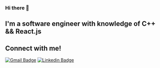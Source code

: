### Hi there 👋

## I'm a software engineer with knowledge of C++ && React.js

## Connect with me!
  [![Gmail Badge](https://img.shields.io/badge/GMAIL-Link-green)](mailto:fetisoff.plus@gmail.com) [![Linkedin Badge](https://img.shields.io/badge/LinkedIn-Link-green)](https://www.linkedin.com/in/nikita-fetisoff-80a5231b3)
<!--
**OriginatorX/OriginatorX** is a ✨ _special_ ✨ repository because its `README.md` (this file) appears on your GitHub profile.

Here are some ideas to get you started:

- 🔭 I’m currently working on ...
- 🌱 I’m currently learning ...
- 👯 I’m looking to collaborate on ...
- 🤔 I’m looking for help with ...
- 💬 Ask me about ...
- 📫 How to reach me: ...
- 😄 Pronouns: ...
- ⚡ Fun fact: ...
-->
